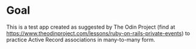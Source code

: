 # Goal
This is a test app created as suggested by The Odin Project (find at 
https://www.theodinproject.com/lessons/ruby-on-rails-private-events)
to practice Active Record associations in many-to-many form. 